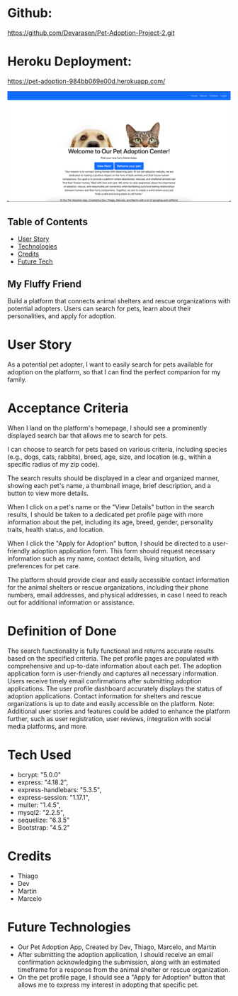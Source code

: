# Github:
https://github.com/Devarasen/Pet-Adoption-Project-2.git

# Heroku Deployment:
https://pet-adoption-984bb069e00d.herokuapp.com/

![Alt text](<assets/Pet Adoption site ss.png>)

## Table of Contents

- [User Story](#user-story)
- [Technologies](#tech-used)
- [Credits](#credits)
- [Future Tech](#future-technologies)

## My Fluffy Friend

Build a platform that connects animal shelters and rescue organizations with potential adopters. Users can search for pets, learn about their personalities, and apply for adoption.

# User Story

As a potential pet adopter, I want to easily search for pets available for adoption on the platform, so that I can find the perfect companion for my family.

# Acceptance Criteria


When I land on the platform's homepage, I should see a prominently displayed search bar that allows me to search for pets.

I can choose to search for pets based on various criteria, including species (e.g., dogs, cats, rabbits), breed, age, size, and location (e.g., within a specific radius of my zip code).

The search results should be displayed in a clear and organized manner, showing each pet's name, a thumbnail image, brief description, and a button to view more details.

When I click on a pet's name or the "View Details" button in the search results, I should be taken to a dedicated pet profile page with more information about the pet, including its age, breed, gender, personality traits, health status, and location.

When I click the "Apply for Adoption" button, I should be directed to a user-friendly adoption application form. This form should request necessary information such as my name, contact details, living situation, and preferences for pet care.

The platform should provide clear and easily accessible contact information for the animal shelters or rescue organizations, including their phone numbers, email addresses, and physical addresses, in case I need to reach out for additional information or assistance.

# Definition of Done


The search functionality is fully functional and returns accurate results based on the specified criteria.
The pet profile pages are populated with comprehensive and up-to-date information about each pet.
The adoption application form is user-friendly and captures all necessary information.
Users receive timely email confirmations after submitting adoption applications.
The user profile dashboard accurately displays the status of adoption applications.
Contact information for shelters and rescue organizations is up to date and easily accessible on the platform.
Note: Additional user stories and features could be added to enhance the platform further, such as user registration, user reviews, integration with social media platforms, and more.

# Tech Used


- bcrypt: "5.0.0"
- express: "4.18.2",
- express-handlebars: "5.3.5",
- express-session: "1.17.1",
- multer: "1.4.5",
- mysql2: "2.2.5",
- sequelize: "6.3.5"
- Bootstrap: "4.5.2"

# Credits

- Thiago
- Dev
- Martin
- Marcelo

# Future Technologies

- Our Pet Adoption App, Created by Dev, Thiago, Marcelo, and Martin
- After submitting the adoption application, I should receive an email confirmation acknowledging the submission, along with an estimated timeframe for a response from the animal shelter or rescue organization.
- On the pet profile page, I should see a "Apply for Adoption" button that allows me to express my interest in adopting that specific pet.
